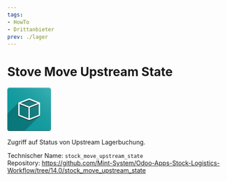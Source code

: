 ```yaml
---
tags:
- HowTo
- Drittanbieter
prev: ./lager
---
```

# Stove Move Upstream State
![icon_oms_box](assets/icon_oms_box.png)

Zugriff auf Status von Upstream Lagerbuchung.

Technischer Name: `stock_move_upstream_state`\
Repository: <https://github.com/Mint-System/Odoo-Apps-Stock-Logistics-Workflow/tree/14.0/stock_move_upstream_state>
